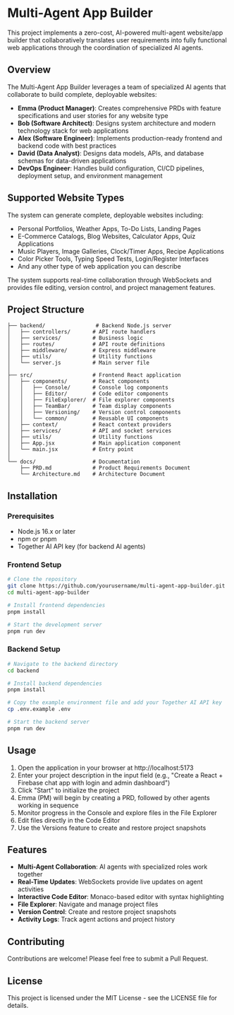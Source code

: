 # Multi-Agent App Builder

This project implements a zero-cost, AI-powered multi-agent website/app builder that collaboratively translates user requirements into fully functional web applications through the coordination of specialized AI agents.

## Overview

The Multi-Agent App Builder leverages a team of specialized AI agents that collaborate to build complete, deployable websites:

- **Emma (Product Manager)**: Creates comprehensive PRDs with feature specifications and user stories for any website type
- **Bob (Software Architect)**: Designs system architecture and modern technology stack for web applications
- **Alex (Software Engineer)**: Implements production-ready frontend and backend code with best practices
- **David (Data Analyst)**: Designs data models, APIs, and database schemas for data-driven applications
- **DevOps Engineer**: Handles build configuration, CI/CD pipelines, deployment setup, and environment management

## Supported Website Types

The system can generate complete, deployable websites including:
- Personal Portfolios, Weather Apps, To-Do Lists, Landing Pages
- E-Commerce Catalogs, Blog Websites, Calculator Apps, Quiz Applications
- Music Players, Image Galleries, Clock/Timer Apps, Recipe Applications
- Color Picker Tools, Typing Speed Tests, Login/Register Interfaces
- And any other type of web application you can describe

The system supports real-time collaboration through WebSockets and provides file editing, version control, and project management features.

## Project Structure

```
├── backend/                # Backend Node.js server
│   ├── controllers/       # API route handlers
│   ├── services/          # Business logic
│   ├── routes/            # API route definitions
│   ├── middleware/        # Express middleware
│   ├── utils/             # Utility functions
│   └── server.js          # Main server file
│
├── src/                   # Frontend React application
│   ├── components/        # React components
│   │   ├── Console/       # Console log components
│   │   ├── Editor/        # Code editor components
│   │   ├── FileExplorer/  # File explorer components
│   │   ├── TeamBar/       # Team display components
│   │   ├── Versioning/    # Version control components
│   │   └── common/        # Reusable UI components
│   ├── context/           # React context providers
│   ├── services/          # API and socket services
│   ├── utils/             # Utility functions
│   ├── App.jsx            # Main application component
│   └── main.jsx           # Entry point
│
└── docs/                  # Documentation
    ├── PRD.md             # Product Requirements Document
    └── Architecture.md    # Architecture Document
```

## Installation

### Prerequisites

- Node.js 16.x or later
- npm or pnpm
- Together AI API key (for backend AI agents)

### Frontend Setup

```bash
# Clone the repository
git clone https://github.com/yourusername/multi-agent-app-builder.git
cd multi-agent-app-builder

# Install frontend dependencies
pnpm install

# Start the development server
pnpm run dev
```

### Backend Setup

```bash
# Navigate to the backend directory
cd backend

# Install backend dependencies
pnpm install

# Copy the example environment file and add your Together AI API key
cp .env.example .env

# Start the backend server
pnpm run dev
```

## Usage

1. Open the application in your browser at http://localhost:5173
2. Enter your project description in the input field (e.g., "Create a React + Firebase chat app with login and admin dashboard")
3. Click "Start" to initialize the project
4. Emma (PM) will begin by creating a PRD, followed by other agents working in sequence
5. Monitor progress in the Console and explore files in the File Explorer
6. Edit files directly in the Code Editor
7. Use the Versions feature to create and restore project snapshots

## Features

- **Multi-Agent Collaboration**: AI agents with specialized roles work together
- **Real-Time Updates**: WebSockets provide live updates on agent activities
- **Interactive Code Editor**: Monaco-based editor with syntax highlighting
- **File Explorer**: Navigate and manage project files
- **Version Control**: Create and restore project snapshots
- **Activity Logs**: Track agent actions and project history

## Contributing

Contributions are welcome! Please feel free to submit a Pull Request.

## License

This project is licensed under the MIT License - see the LICENSE file for details.

